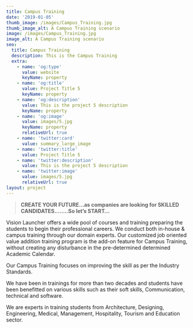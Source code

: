 ```yaml
---
title: Campus Training
date: '2019-01-05'
thumb_image: /images/Campus_Training.jpg
thumb_image_alt: A Campus Training scenario
image: /images/Campus_Training.jpg
image_alt: A Campus Training scenario
seo:
  title: Campus Training
  description: This is the Campus Training
  extra:
    - name: 'og:type'
      value: website
      keyName: property
    - name: 'og:title'
      value: Project Title 5
      keyName: property
    - name: 'og:description'
      value: This is the project 5 description
      keyName: property
    - name: 'og:image'
      value: images/5.jpg
      keyName: property
      relativeUrl: true
    - name: 'twitter:card'
      value: summary_large_image
    - name: 'twitter:title'
      value: Project Title 5
    - name: 'twitter:description'
      value: This is the project 5 description
    - name: 'twitter:image'
      value: images/5.jpg
      relativeUrl: true
layout: project
---
```

> **CREATE YOUR FUTURE…as companies are looking for SKILLED CANDIDATES……..So let’s START…**

Vision Launcher offers a wide pool of courses and training preparing the students to begin their professional careers. We conduct both in-house & campus training through our domain experts. Our customized job oriented value addition training program is the add-on feature for Campus Training, without creating any disturbance in the pre-determined determined Academic Calendar.

Our Campus Training focuses on improving the skill as per the Industry Standards.

We have been in trainings for more than two decades and students have been benefitted on various skills such as their soft skills, Communication, technical and software.

We are experts in training students from Architecture, Designing, Engineering, Medical, Management, Hospitality, Tourism and Education sector.
